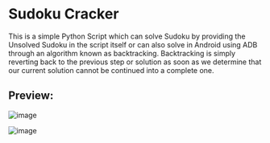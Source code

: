 # Sudoku Cracker

This is a simple Python Script which can solve Sudoku by providing the Unsolved Sudoku in the script itself or can also solve in Android using ADB through an algorithm known as backtracking. Backtracking is simply reverting back to the previous step or solution as soon as we determine that our current solution cannot be continued into a complete one.


## Preview:

![image](https://user-images.githubusercontent.com/55031190/103803073-11cde000-5076-11eb-8494-bb1f7893c1a1.png)

![image](https://user-images.githubusercontent.com/55031190/103803170-3a55da00-5076-11eb-9031-9dfa6e794868.png)
